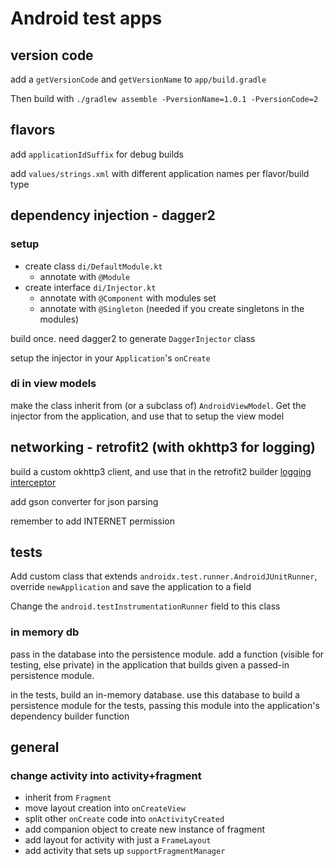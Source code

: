 # Android test apps

## version code

add a `getVersionCode` and `getVersionName` to `app/build.gradle`

Then build with `./gradlew assemble -PversionName=1.0.1 -PversionCode=2`

## flavors

add `applicationIdSuffix` for debug builds

add `values/strings.xml` with different application names per flavor/build type

## dependency injection - dagger2

### setup

- create class `di/DefaultModule.kt`
    - annotate with `@Module`
- create interface `di/Injector.kt`
    - annotate with `@Component` with modules set
    - annotate with `@Singleton` (needed if you create singletons in the modules)

build once. need dagger2 to generate `DaggerInjector` class

setup the injector in your `Application`'s `onCreate`

### di in view models

make the class inherit from (or a subclass of) `AndroidViewModel`. Get the injector from the application,
and use that to setup the view model

## networking - retrofit2 (with okhttp3 for logging)

build a custom okhttp3 client, and use that in the retrofit2 builder [logging interceptor](https://github.com/square/okhttp/tree/master/okhttp-logging-interceptor)

add gson converter for json parsing

remember to add INTERNET permission

## tests

Add custom class that extends `androidx.test.runner.AndroidJUnitRunner`, override `newApplication` and save
the application to a field

Change the `android.testInstrumentationRunner` field to this class

### in memory db

pass in the database into the persistence module. add a function (visible for testing, else private) in
the application that builds given a passed-in persistence module.

in the tests, build an in-memory database. use this database to build a persistence module for the tests,
passing this module into the application's dependency builder function

## general

### change activity into activity+fragment

- inherit from `Fragment`
- move layout creation into `onCreateView`
- split other `onCreate` code into `onActivityCreated`
- add companion object to create new instance of fragment
- add layout for activity with just a `FrameLayout`
- add activity that sets up `supportFragmentManager`
